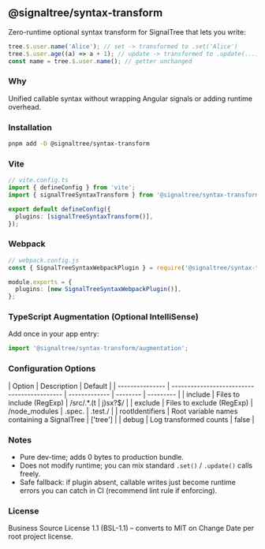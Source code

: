 ## @signaltree/syntax-transform

Zero-runtime optional syntax transform for SignalTree that lets you write:

```ts
tree.$.user.name('Alice'); // set -> transformed to .set('Alice')
tree.$.user.age((a) => a + 1); // update -> transformed to .update(...)
const name = tree.$.user.name(); // getter unchanged
```

### Why

Unified callable syntax without wrapping Angular signals or adding runtime overhead.

### Installation

```bash
pnpm add -D @signaltree/syntax-transform
```

### Vite

```ts
// vite.config.ts
import { defineConfig } from 'vite';
import { signalTreeSyntaxTransform } from '@signaltree/syntax-transform/vite';

export default defineConfig({
  plugins: [signalTreeSyntaxTransform()],
});
```

### Webpack

```ts
// webpack.config.js
const { SignalTreeSyntaxWebpackPlugin } = require('@signaltree/syntax-transform/webpack');

module.exports = {
  plugins: [new SignalTreeSyntaxWebpackPlugin()],
};
```

### TypeScript Augmentation (Optional IntelliSense)

Add once in your app entry:

```ts
import '@signaltree/syntax-transform/augmentation';
```

### Configuration Options

| Option          | Description                                 | Default       |
| --------------- | ------------------------------------------- | ------------- | -------- | --------- |
| include         | Files to include (RegExp)                   | /src/.\*\.(t  | j)sx?$/  |
| exclude         | Files to exclude (RegExp)                   | /node_modules | \.spec\. | \.test\./ |
| rootIdentifiers | Root variable names containing a SignalTree | ['tree']      |
| debug           | Log transformed counts                      | false         |

### Notes

- Pure dev-time; adds 0 bytes to production bundle.
- Does not modify runtime; you can mix standard `.set()` / `.update()` calls freely.
- Safe fallback: if plugin absent, callable writes just become runtime errors you can catch in CI (recommend lint rule if enforcing).

### License

Business Source License 1.1 (BSL-1.1) – converts to MIT on Change Date per root project license.
